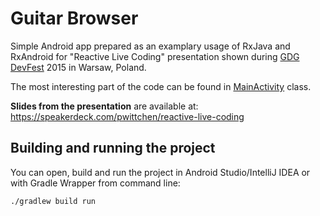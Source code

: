 Guitar Browser
==============

Simple Android app prepared as an examplary usage of RxJava and RxAndroid for "Reactive Live Coding" presentation shown during [GDG DevFest](http://devfest.pl) 2015 in Warsaw, Poland.

The most interesting part of the code can be found in [MainActivity](https://github.com/pwittchen/guitar-browser/blob/master/app/src/main/java/com/pwittchen/guitar/browser/ui/MainActivity.java) class.

**Slides from the presentation** are available at: https://speakerdeck.com/pwittchen/reactive-live-coding

Building and running the project
--------------------------------

You can open, build and run the project in Android Studio/IntelliJ IDEA or with Gradle Wrapper from command line:

```
./gradlew build run
```

